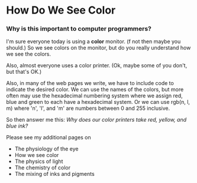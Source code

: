 How Do We See Color
=============

### Why is this important to computer programmers?

I'm sure everyone today is using a **color** monitor.  (f not then maybe you should.)  So we see colors on the monitor, but do you really understand how we see the colors.

Also, almost everyone uses a color printer.  (Ok, maybe some of you don't, but that's OK.)

Also, in many of the web pages we write, we have to include code to indicate the desired color.  We can use the names of the colors, but more often may use the hexadecimal numbering system where we assign red, blue and green to each have a hexadecimal system.  Or we can use rgb(n, l, m) where 'n', 'l', and 'm' are numbers between 0 and 255 inclusive.

So then answer me this:
      *Why does our color printers take red, yellow, and blue ink?*

Please see my additional pages on

 - The physiology of the eye
 - How we see color
 - The physics of light
 - The chemistry of color
-  The mixing of inks and pigments